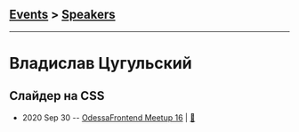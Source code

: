 ## [Events](../README.md) > [Speakers](../speakers.md)
---

# Владислав Цугульский

## Cлайдер на CSS
- 2020 Sep 30 -- [OdessaFrontend Meetup 16](https://youtu.be/J_-WpNpfoyk)  | [:notebook:](https://www.slideshare.net/odessafrontend/c-css-odessafrontend-meetup-16)  
